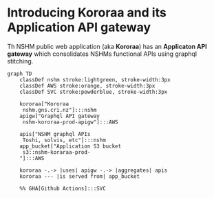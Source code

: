 
# Introducing Kororaa and its Application API gateway

Th NSHM public web application (aka **Kororaa**) has an **Applicaton API gateway** which consolidates NSHMs functional APIs using graphql stitching.


```mermaid
graph TD
    classDef nshm stroke:lightgreen, stroke-width:3px
    classDef AWS stroke:orange, stroke-width:3px
    classDef SVC stroke:powderblue, stroke-width:3px    

    kororaa["Kororaa
     nshm.gns.cri.nz"]:::nshm
    apigw["Graphql API gateway
     nshm-kororaa-prod-apigw"]:::AWS
     
    apis["NSHM graphql APIs
     Toshi, solvis, etc"]:::nshm
    app_bucket["Application S3 bucket
     s3::nshm-koraraa-prod-
    "]:::AWS

    kororaa -.-> |uses| apigw -.-> |aggregates| apis
    kororaa --- |is served from| app_bucket

    %% GHA[Github Actions]:::SVC
```